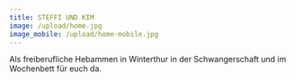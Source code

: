 ```yaml
---
title: STEFFI UND KIM
image: /upload/home.jpg
image_mobile: /upload/home-mobile.jpg
---
```

Als freiberufliche Hebammen in Winterthur in der Schwangerschaft und im Wochenbett für euch da.